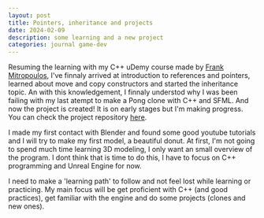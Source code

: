 ```yaml
---
layout: post
title: Pointers, inheritance and projects
date: 2024-02-09
description: some learning and a new project
categories: journal game-dev
---
```


Resuming the learning with my C++ uDemy course made by [Frank Mitropoulos](https://www.udemy.com/course/beginning-c-plus-plus-programming/), I've finnaly arrived at introduction to references and pointers, learned about move and copy constructors and started the inheritance topic. An with this knowledgement, I finnaly understod why I was been failing with my last atempt to make a Pong clone with C++ and SFML. And now the project is created! It is on early stages but I'm making progress. You can check the project repository [here](https://github.com/Marchinner/cpPong).

I made my first contact with Blender and found some good youtube tutorials and I will try to make my first model, a beautiful donut. At first, I'm not going to spend much time learning 3D modeling, I only want an small overview of the program. I dont think that is time to do this, I have to focus on C++ programming and Unreal Engine for now.

I need to make a 'learning path' to follow and not feel lost while learning or practicing. My main focus will be get proficient with C++ (and good practices), get familiar with the engine and do some projects (clones and new ones).
